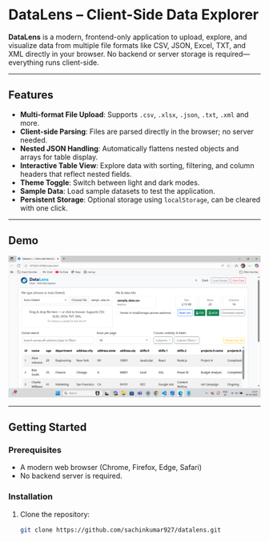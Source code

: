 # DataLens – Client-Side Data Explorer

**DataLens** is a modern, frontend-only application to upload, explore, and visualize data from multiple file formats like CSV, JSON, Excel, TXT, and XML directly in your browser. No backend or server storage is required—everything runs client-side.

---

## Features

- **Multi-format File Upload**: Supports `.csv`, `.xlsx`, `.json`, `.txt`, `.xml` and more.
- **Client-side Parsing**: Files are parsed directly in the browser; no server needed.
- **Nested JSON Handling**: Automatically flattens nested objects and arrays for table display.
- **Interactive Table View**: Explore data with sorting, filtering, and column headers that reflect nested fields.
- **Theme Toggle**: Switch between light and dark modes.
- **Sample Data**: Load sample datasets to test the application.
- **Persistent Storage**: Optional storage using `localStorage`, can be cleared with one click.

---

## Demo

![DataLens Screenshot](assets/DataLensScreenShot.png)

---

## Getting Started

### Prerequisites

- A modern web browser (Chrome, Firefox, Edge, Safari)
- No backend server is required.

### Installation

1. Clone the repository:
   ```bash
   git clone https://github.com/sachinkumar927/datalens.git
